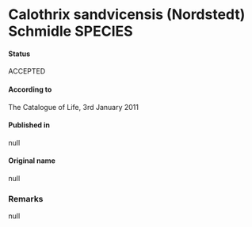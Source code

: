 # Calothrix sandvicensis (Nordstedt) Schmidle SPECIES

#### Status
ACCEPTED

#### According to
The Catalogue of Life, 3rd January 2011

#### Published in
null

#### Original name
null

### Remarks
null